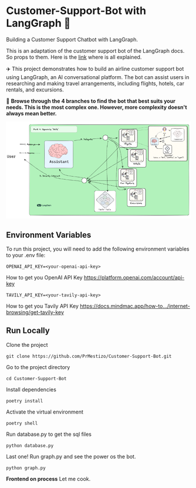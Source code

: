 # Customer-Support-Bot with LangGraph 🧠
Building a Customer Support Chatbot with LangGraph.

This is an adaptation of the customer support bot of the LangGraph docs. So props to them. Here is the [link](https://langchain-ai.github.io/langgraph/tutorials/customer-support/customer-support) where is all explained.

✈️ This project demonstrates how to build an airline customer support bot using LangGraph, an AI conversational platform. The bot can assist users in researching and making travel arrangements, including flights, hotels, car rentals, and excursions.

👀 **Browse through the 4 branches to find the bot that best suits your needs. This is the most complex one. However, more complexity doesn't always mean better.**

![Descripción de la imagen](assets/Specialized-Workflows.png)

## Environment Variables
To run this project, you will need to add the following environment variables to your .env file:
```
OPENAI_API_KEY=<your-openai-api-key>
```
How to get you OpenAI API Key https://platform.openai.com/account/api-key
```
TAVILY_API_KEY=<your-tavily-api-key>
```
How to get you Tavily API Key https://docs.mindmac.app/how-to.../internet-browsing/get-tavily-key

## Run Locally
Clone the project
```
git clone https://github.com/PrMestizo/Customer-Support-Bot.git
```

Go to the project directory
```
cd Customer-Support-Bot
```

Install dependencies
```
poetry install
```

Activate the virtual environment
```
poetry shell
```

Run database.py to get the sql files
```
python database.py
```

Last one! Run graph.py and see the power os the bot.
```
python graph.py
```

**Frontend on process** Let me cook.
